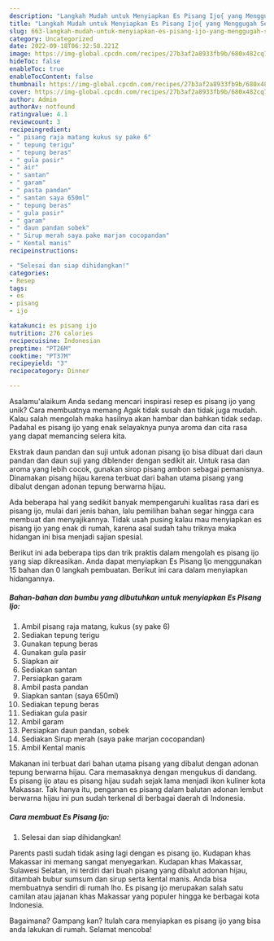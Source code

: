 ```yaml
---
description: "Langkah Mudah untuk Menyiapkan Es Pisang Ijo{ yang Menggugah Selera"
title: "Langkah Mudah untuk Menyiapkan Es Pisang Ijo{ yang Menggugah Selera"
slug: 663-langkah-mudah-untuk-menyiapkan-es-pisang-ijo-yang-menggugah-selera
category: Uncategorized
date: 2022-09-18T06:32:58.221Z
image: https://img-global.cpcdn.com/recipes/27b3af2a8933fb9b/680x482cq70/es-pisang-ijo-foto-resep-utama.jpg
hideToc: false
enableToc: true
enableTocContent: false
thumbnail: https://img-global.cpcdn.com/recipes/27b3af2a8933fb9b/680x482cq70/es-pisang-ijo-foto-resep-utama.jpg
cover: https://img-global.cpcdn.com/recipes/27b3af2a8933fb9b/680x482cq70/es-pisang-ijo-foto-resep-utama.jpg
author: Admin
authorAv: notfound
ratingvalue: 4.1
reviewcount: 3
recipeingredient:
- " pisang raja matang kukus sy pake 6"
- " tepung terigu"
- " tepung beras"
- " gula pasir"
- " air"
- " santan"
- " garam"
- " pasta pandan"
- " santan saya 650ml"
- " tepung beras"
- " gula pasir"
- " garam"
- " daun pandan sobek"
- " Sirup merah saya pake marjan cocopandan"
- " Kental manis"
recipeinstructions:

- "Selesai dan siap dihidangkan!"
categories:
- Resep
tags:
- es
- pisang
- ijo

katakunci: es pisang ijo 
nutrition: 276 calories
recipecuisine: Indonesian
preptime: "PT26M"
cooktime: "PT37M"
recipeyield: "3"
recipecategory: Dinner

---
```



Asalamu'alaikum Anda sedang mencari inspirasi resep es pisang ijo yang unik? Cara membuatnya memang Agak tidak susah dan tidak juga mudah. Kalau salah mengolah maka hasilnya akan hambar dan bahkan tidak sedap. Padahal es pisang ijo yang enak selayaknya punya aroma dan cita rasa yang dapat memancing selera kita.


Ekstrak daun pandan dan suji untuk adonan pisang ijo bisa dibuat dari daun pandan dan daun suji yang diblender dengan sedikit air. Untuk rasa dan aroma yang lebih cocok, gunakan sirop pisang ambon sebagai pemanisnya. Dinamakan pisang hijau karena terbuat dari bahan utama pisang yang dibalut dengan adonan tepung berwarna hijau.

Ada beberapa hal yang sedikit banyak mempengaruhi kualitas rasa dari es pisang ijo, mulai dari jenis bahan, lalu pemilihan bahan segar hingga cara membuat dan menyajikannya. Tidak usah pusing kalau mau menyiapkan es pisang ijo yang enak di rumah, karena asal sudah tahu triknya maka hidangan ini bisa menjadi sajian spesial.


Berikut ini ada beberapa tips dan trik praktis dalam mengolah es pisang ijo yang siap dikreasikan. Anda dapat menyiapkan Es Pisang Ijo menggunakan 15 bahan dan 0 langkah pembuatan. Berikut ini cara dalam menyiapkan hidangannya.

<!--inarticleads1-->

##### Bahan-bahan dan bumbu yang dibutuhkan untuk menyiapkan Es Pisang Ijo:

1. Ambil  pisang raja matang, kukus (sy pake 6)
1. Sediakan  tepung terigu
1. Gunakan  tepung beras
1. Gunakan  gula pasir
1. Siapkan  air
1. Sediakan  santan
1. Persiapkan  garam
1. Ambil  pasta pandan
1. Siapkan  santan (saya 650ml)
1. Sediakan  tepung beras
1. Sediakan  gula pasir
1. Ambil  garam
1. Persiapkan  daun pandan, sobek
1. Sediakan  Sirup merah (saya pake marjan cocopandan)
1. Ambil  Kental manis


Makanan ini terbuat dari bahan utama pisang yang dibalut dengan adonan tepung berwarna hijau. Cara memasaknya dengan mengukus di dandang. Es pisang ijo atau es pisang hijau sudah sejak lama menjadi ikon kuliner kota Makassar. Tak hanya itu, penganan es pisang dalam balutan adonan lembut berwarna hijau ini pun sudah terkenal di berbagai daerah di Indonesia. 

<!--inarticleads2-->

##### Cara membuat Es Pisang Ijo:


1. Selesai dan siap dihidangkan!

Parents pasti sudah tidak asing lagi dengan es pisang ijo. Kudapan khas Makassar ini memang sangat menyegarkan. Kudapan khas Makassar, Sulawesi Selatan, ini terdiri dari buah pisang yang dibalut adonan hijau, ditambah bubur sumsum dan sirup serta kental manis. Anda bisa membuatnya sendiri di rumah lho. Es pisang ijo merupakan salah satu camilan atau jajanan khas Makassar yang populer hingga ke berbagai kota Indonesia. 

Bagaimana? Gampang kan? Itulah cara menyiapkan es pisang ijo yang bisa anda lakukan di rumah. Selamat mencoba!
